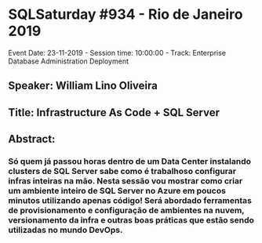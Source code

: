 # SQLSaturday #934 - Rio de Janeiro 2019
Event Date: 23-11-2019 - Session time: 10:00:00 - Track: Enterprise Database Administration  Deployment
## Speaker: William Lino Oliveira
## Title: Infrastructure As Code + SQL Server
## Abstract:
### Só quem já passou horas dentro de um Data Center instalando clusters de SQL Server sabe como é trabalhoso configurar infras inteiras na mão. Nesta sessão vou mostrar como criar um ambiente inteiro de SQL Server no Azure em poucos minutos utilizando apenas código! Será abordado ferramentas de provisionamento e configuração de ambientes na nuvem, versionamento da infra e outras boas práticas que estão sendo utilizadas no mundo DevOps.
